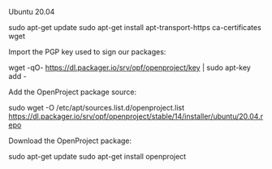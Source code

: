 Ubuntu 20.04

sudo apt-get update
sudo apt-get install apt-transport-https ca-certificates wget


Import the PGP key used to sign our packages:

wget -qO- https://dl.packager.io/srv/opf/openproject/key | sudo apt-key add -


Add the OpenProject package source:

sudo wget -O /etc/apt/sources.list.d/openproject.list https://dl.packager.io/srv/opf/openproject/stable/14/installer/ubuntu/20.04.repo


Download the OpenProject package:

sudo apt-get update
sudo apt-get install openproject
